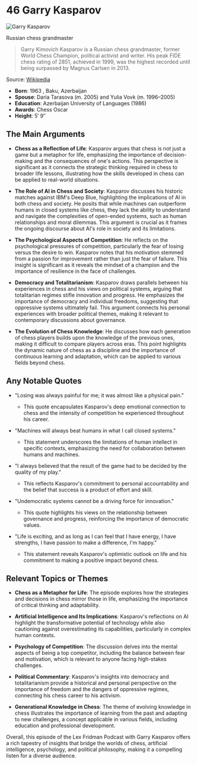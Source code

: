 # 46 Garry Kasparov


![Garry Kasparov](https://encrypted-tbn0.gstatic.com/images?q=tbn:ANd9GcS0BQ1PS3MOwP6gxzt-oUe1qG9a1pFPLdQcZI7Vzs7GF3YSH1JD0ymCqg&s=0)

Russian chess grandmaster

> Garry Kimovich Kasparov is a Russian chess grandmaster, former World Chess Champion, political activist and writer. His peak FIDE chess rating of 2851, achieved in 1999, was the highest recorded until being surpassed by Magnus Carlsen in 2013.

Source: [Wikipedia](https://en.wikipedia.org/wiki/Garry_Kasparov)

- **Born**: 1963 , Baku, Azerbaijan
- **Spouse**: Daria Tarasova (m. 2005) and Yulia Vovk (m. 1996–2005)
- **Education**: Azerbaijan University of Languages (1986)
- **Awards**: Chess Oscar
- **Height**: 5′ 9″


## The Main Arguments

- **Chess as a Reflection of Life**: Kasparov argues that chess is not just a game but a metaphor for life, emphasizing the importance of decision-making and the consequences of one's actions. This perspective is significant as it connects the strategic thinking required in chess to broader life lessons, illustrating how the skills developed in chess can be applied to real-world situations.

- **The Role of AI in Chess and Society**: Kasparov discusses his historic matches against IBM's Deep Blue, highlighting the implications of AI in both chess and society. He posits that while machines can outperform humans in closed systems like chess, they lack the ability to understand and navigate the complexities of open-ended systems, such as human relationships and moral dilemmas. This argument is crucial as it frames the ongoing discourse about AI's role in society and its limitations.

- **The Psychological Aspects of Competition**: He reflects on the psychological pressures of competition, particularly the fear of losing versus the desire to win. Kasparov notes that his motivation stemmed from a passion for improvement rather than just the fear of failure. This insight is significant as it reveals the mindset of a champion and the importance of resilience in the face of challenges.

- **Democracy and Totalitarianism**: Kasparov draws parallels between his experiences in chess and his views on political systems, arguing that totalitarian regimes stifle innovation and progress. He emphasizes the importance of democracy and individual freedoms, suggesting that oppressive systems ultimately fail. This argument connects his personal experiences with broader political themes, making it relevant to contemporary discussions about governance.

- **The Evolution of Chess Knowledge**: He discusses how each generation of chess players builds upon the knowledge of the previous ones, making it difficult to compare players across eras. This point highlights the dynamic nature of chess as a discipline and the importance of continuous learning and adaptation, which can be applied to various fields beyond chess.

## Any Notable Quotes

- "Losing was always painful for me; it was almost like a physical pain."
  - This quote encapsulates Kasparov's deep emotional connection to chess and the intensity of competition he experienced throughout his career.

- "Machines will always beat humans in what I call closed systems."
  - This statement underscores the limitations of human intellect in specific contexts, emphasizing the need for collaboration between humans and machines.

- "I always believed that the result of the game had to be decided by the quality of my play."
  - This reflects Kasparov's commitment to personal accountability and the belief that success is a product of effort and skill.

- "Undemocratic systems cannot be a driving force for innovation."
  - This quote highlights his views on the relationship between governance and progress, reinforcing the importance of democratic values.

- "Life is exciting, and as long as I can feel that I have energy, I have strengths, I have passion to make a difference, I'm happy."
  - This statement reveals Kasparov's optimistic outlook on life and his commitment to making a positive impact beyond chess.

## Relevant Topics or Themes

- **Chess as a Metaphor for Life**: The episode explores how the strategies and decisions in chess mirror those in life, emphasizing the importance of critical thinking and adaptability.

- **Artificial Intelligence and Its Implications**: Kasparov's reflections on AI highlight the transformative potential of technology while also cautioning against overestimating its capabilities, particularly in complex human contexts.

- **Psychology of Competition**: The discussion delves into the mental aspects of being a top competitor, including the balance between fear and motivation, which is relevant to anyone facing high-stakes challenges.

- **Political Commentary**: Kasparov's insights into democracy and totalitarianism provide a historical and personal perspective on the importance of freedom and the dangers of oppressive regimes, connecting his chess career to his activism.

- **Generational Knowledge in Chess**: The theme of evolving knowledge in chess illustrates the importance of learning from the past and adapting to new challenges, a concept applicable in various fields, including education and professional development.

Overall, this episode of the Lex Fridman Podcast with Garry Kasparov offers a rich tapestry of insights that bridge the worlds of chess, artificial intelligence, psychology, and political philosophy, making it a compelling listen for a diverse audience.